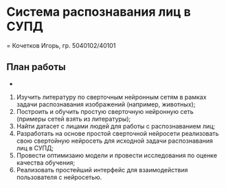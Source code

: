 # Система распознавания лиц в СУПД
=
Кочетков Игорь, гр. 5040102/40101

## План работы
-
1. Изучить литературу по сверточным нейронным сетям в рамках задачи распознавания изображений (например, животных);
2. Построить и обучить простую сверточную нейронную сеть (примеры сетей взять из литературы);
3. Найти датасет с лицами людей для работы с распознаванием лиц;
4. Разработать на основе простой сверточной нейросети реализовать свою свертойную нейросеть для исходной задачи распознавания лиц в СУПД;
5. Провести оптимизаию модели и провести исследования по оценке качества обучения;
6. Реализовать простейший интерфейс для взаимодействия пользователя с нейросетью.
